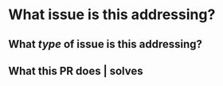 # What issue is this addressing?
<!-- EITHER|OR of the two below -->
<!-- Fixes #<issue number> -->
<!-- Fixes (paste link of issue) -->
## What _type_ of issue is this addressing?
<!-- bug | enhancement | security -->
## What this PR does | solves
<!-- Please be as descriptive as possible -->
